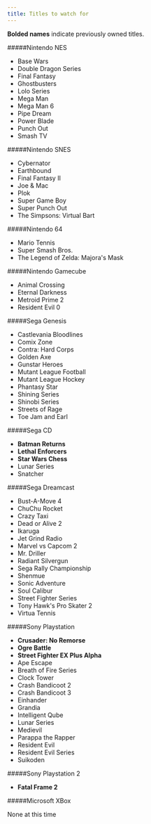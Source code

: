 ```yaml
---
title: Titles to watch for
---
```


**Bolded names** indicate previously owned titles.

#####Nintendo NES

- Base Wars
- Double Dragon Series
- Final Fantasy
- Ghostbusters
- Lolo Series
- Mega Man
- Mega Man 6
- Pipe Dream
- Power Blade
- Punch Out
- Smash TV

#####Nintendo SNES

- Cybernator
- Earthbound
- Final Fantasy II
- Joe & Mac
- Plok
- Super Game Boy
- Super Punch Out
- The Simpsons: Virtual Bart

#####Nintendo 64

- Mario Tennis
- Super Smash Bros.
- The Legend of Zelda: Majora's Mask

#####Nintendo Gamecube

- Animal Crossing
- Eternal Darkness
- Metroid Prime 2
- Resident Evil 0

#####Sega Genesis

- Castlevania Bloodlines
- Comix Zone
- Contra: Hard Corps
- Golden Axe
- Gunstar Heroes
- Mutant League Football
- Mutant League Hockey
- Phantasy Star
- Shining Series
- Shinobi Series
- Streets of Rage
- Toe Jam and Earl

#####Sega CD

- **Batman Returns**
- **Lethal Enforcers**
- **Star Wars Chess**
- Lunar Series
- Snatcher

#####Sega Dreamcast

- Bust-A-Move 4
- ChuChu Rocket
- Crazy Taxi
- Dead or Alive 2
- Ikaruga
- Jet Grind Radio
- Marvel vs Capcom 2
- Mr. Driller
- Radiant Silvergun
- Sega Rally Championship
- Shenmue
- Sonic Adventure
- Soul Calibur
- Street Fighter Series
- Tony Hawk's Pro Skater 2
- Virtua Tennis

#####Sony Playstation

- **Crusader: No Remorse**
- **Ogre Battle**
- **Street Fighter EX Plus Alpha**
- Ape Escape
- Breath of Fire Series
- Clock Tower
- Crash Bandicoot 2
- Crash Bandicoot 3
- Einhander
- Grandia
- Intelligent Qube
- Lunar Series
- Medievil
- Parappa the Rapper
- Resident Evil
- Resident Evil Series
- Suikoden

#####Sony Playstation 2

- **Fatal Frame 2**

#####Microsoft XBox

None at this time
